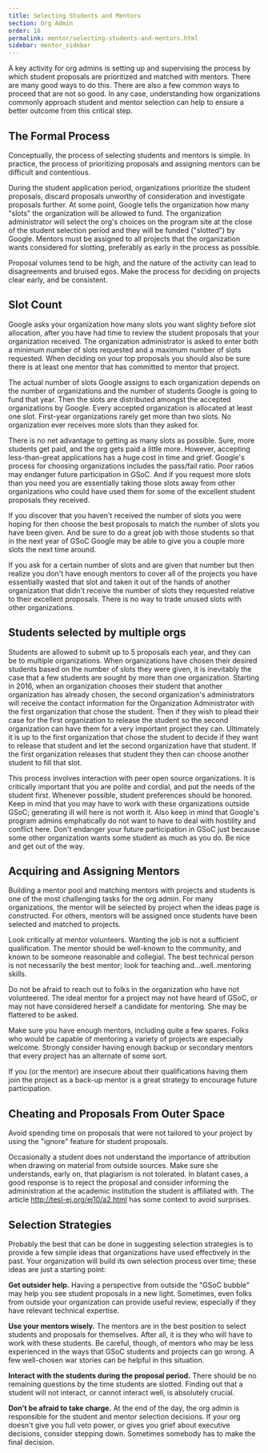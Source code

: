 ```yaml
---
title: Selecting Students and Mentors
section: Org Admin
order: 18
permalink: mentor/selecting-students-and-mentors.html
sidebar: mentor_sidebar
---
```


A key activity for org admins is setting up and supervising the process by which student proposals are prioritized and matched with mentors. There are many good ways to do this. There are also a few common ways to proceed that are not so good. In any case, understanding how organizations commonly approach student and mentor selection can help to ensure a better outcome from this critical step.


## The Formal Process

Conceptually, the process of selecting students and mentors is simple. In practice, the process of prioritizing proposals and assigning mentors can be difficult and contentious.

During the student application period, organizations prioritize the student proposals, discard proposals unworthy of consideration and investigate proposals further. At some point, Google tells the organization how many "slots" the organization will be allowed to fund. The organization administrator will select the org's choices on the program site at the close of the student selection period and they will be funded ("slotted") by Google. Mentors must be assigned to all projects that the organization wants considered for slotting, preferably as early in the process as possible.

Proposal volumes tend to be high, and the nature of the activity can lead to disagreements and bruised egos. Make the process for deciding on projects clear early, and be consistent.


## Slot Count

Google asks your organization how many slots you want slighty before slot allocation, after you have had time to review the student proposals that your organization received. The organization administrator is asked to enter both a minimum number of slots requested and a maximum number of slots requested. When deciding on your top proposals you should also be sure there is at least one mentor that has committed to mentor that project.

The actual number of slots Google assigns to each organization depends on the number of organizations and the number of students Google is going to fund that year. Then the slots are distributed amongst the accepted organizations by Google. Every accepted organization is allocated at least one slot. First-year organizations rarely get more than two slots. No organization ever receives more slots than they asked for.

There is no net advantage to getting as many slots as possible. Sure, more students get paid, and the org gets paid a little more. However, accepting less-than-great applications has a huge cost in time and grief. Google's process for choosing organizations includes the pass/fail ratio. Poor ratios may endanger future participation in GSoC. And if you request more slots than you need you are essentially taking those slots away from other organizations who could have used them for some of the excellent student proposals they received.

If you discover that you haven't received the number of slots you were hoping for then choose the best proposals to match the number of slots you have been given. And be sure to do a great job with those students so that in the next year of GSoC Google may be able to give you a couple more slots the next time around.

If you ask for a certain number of slots and are given that number but then realize you don't have enough mentors to cover all of the projects you have essentially wasted that slot and taken it out of the hands of another organization that didn't receive the number of slots they requested relative to their excellent proposals. There is no way to trade unused slots with other organizations.


## Students selected by multiple orgs

Students are allowed to submit up to 5 proposals each year, and they can be to multiple organizations. When organizations have chosen their desired students based on the number of slots they were given, it is inevitably the case that a few students are sought by more than one organization. Starting in 2016, when an organization chooses their student that another organization has already chosen, the second organization's administrators will receive the contact information for the Organization Administrator with the first organization that chose the student. Then if they wish to plead their case for the first organization to release the student so the second organization can have them for a very important project they can. Ultimately it is up to the first organization that chose the student to decide if they want to release that student and let the second organization have that student. If the first organization releases that student they then can choose another student to fill that slot.

This process involves interaction with peer open source organizations. It is critically important that you are polite and cordial, and put the needs of the student first.  Whenever possible, student preferences should be honored. Keep in mind that you may have to work with these organizations outside GSoC; generating ill will here is not worth it. Also keep in mind that Google's program admins emphatically do not want to have to deal with hostility and conflict here. Don't endanger your future participation in GSoC just because some other organization wants some student as much as you do.  Be nice and get out of the way.


## Acquiring and Assigning Mentors

Building a mentor pool and matching mentors with projects and students is one of the most challenging tasks for the org admin. For many organizations, the mentor will be selected by project when the ideas page is constructed. For others, mentors will be assigned once students have been selected and matched to projects.

Look critically at mentor volunteers. Wanting the job is not a sufficient qualification. The mentor should be well-known to the community, and known to be someone reasonable and collegial. The best technical person is not necessarily the best mentor; look for teaching and...well..mentoring skills.

Do not be afraid to reach out to folks in the organization who have not volunteered. The ideal mentor for a project may not have heard of GSoC, or may not have considered herself a candidate for mentoring.  She may be flattered to be asked.

Make sure you have enough mentors, including quite a few spares. Folks who would be capable of mentoring a variety of projects are especially welcome. Strongly consider having enough backup or secondary mentors that every project has an alternate of some sort.

If you (or the mentor) are insecure about their qualifications having them join the project as a back-up mentor is a great strategy to encourage future participation.


## Cheating and Proposals From Outer Space

Avoid spending time on proposals that were not tailored to your project by using the "ignore" feature for student proposals.

Occasionally a student does not understand the importance of attribution when drawing on material from outside sources. Make sure she understands, early on, that plagiarism is not tolerated. In blatant cases, a good response is to reject the proposal and consider informing the administration at the academic institution the student is affiliated with. The article <http://tesl-ej.org/ej10/a2.html> has some context to avoid surprises.


## Selection Strategies

Probably the best that can be done in suggesting selection strategies is to provide a few simple ideas that organizations have used effectively in the past. Your organization will build its own selection process over time; these ideas are just a starting point:

**Get outsider help.** Having a perspective from outside the "GSoC bubble" may help you see student proposals in a new light. Sometimes, even folks from outside your organization can provide useful review, especially if they have relevant technical expertise.

**Use your mentors wisely.** The mentors are in the best position to select students and proposals for themselves. After all, it is they who will have to work with these students. Be careful, though, of mentors who may be less experienced in the ways that GSoC students and projects can go wrong. A few well-chosen war stories can be helpful in this situation.

**Interact with the students during the proposal period.** There should be no remaining questions by the time students are slotted. Finding out that a student will not interact, or cannot interact well, is absolutely crucial.

**Don't be afraid to take charge.** At the end of the day, the org admin is responsible for the student and mentor selection decisions. If your org doesn't give you full veto power, or gives you grief about executive decisions, consider stepping down. Sometimes somebody has to make the final decision.


